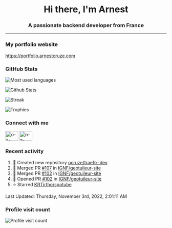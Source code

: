 <h1 align="center">Hi there, I'm Arnest</h1>
<h3 align="center">A passionate backend developer from France</h3>

---

### My portfolio website

https://portfolio.arnestcruze.com

### GitHub Stats

![Most used languages](https://github-readme-stats.vercel.app/api/top-langs/?username=ocruze&langs_count=10&layout=compact&hide=tsql)

![Github Stats](https://github-readme-stats.vercel.app/api?username=ocruze&count_private=true&show_icons=true&title_color=fff&text_color=fff&bg_color=30,36d1dc,904e95)

![Streak](https://github-readme-streak-stats.herokuapp.com/?user=ocruze&)

![Trophies](https://github-profile-trophy.vercel.app/?username=ocruze)

### Connect with me

<p align="left">
  <a href="mailto:o.cruze@live.com" target="blank"><img align="center" src="https://upload.wikimedia.org/wikipedia/commons/d/df/Microsoft_Office_Outlook_%282018%E2%80%93present%29.svg" alt="o-a-cruze" height="30" width="40" /></a>
  <a href="https://linkedin.com/in/o-a-cruze" target="blank"><img align="center" src="https://raw.githubusercontent.com/rahuldkjain/github-profile-readme-generator/master/src/images/icons/Social/linked-in-alt.svg" alt="o-a-cruze" height="30" width="40" /></a>
</p>

### Recent activity

<!--RECENT_ACTIVITY:start-->
1. 📔 Created new repository [ocruze/traefik-dev](https://github.com/ocruze/traefik-dev)
2. 🎉 Merged PR [#107](https://github.com/IGNF/geotuileur-site/pull/107) in [IGNF/geotuileur-site](https://github.com/IGNF/geotuileur-site)
3. 🎉 Merged PR [#102](https://github.com/IGNF/geotuileur-site/pull/102) in [IGNF/geotuileur-site](https://github.com/IGNF/geotuileur-site)
4. 💪 Opened PR [#102](https://github.com/IGNF/geotuileur-site/pull/102) in [IGNF/geotuileur-site](https://github.com/IGNF/geotuileur-site)
5. ⭐ Starred [KRTirtho/spotube](https://github.com/KRTirtho/spotube)
<!--RECENT_ACTIVITY:end-->

<!--RECENT_ACTIVITY:last_update-->
Last Updated: Thursday, November 3rd, 2022, 2:01:11 AM
<!--RECENT_ACTIVITY:last_update_end-->

### Profile visit count

![Profile visit count](https://profile-counter.glitch.me/ocruze/count.svg)
